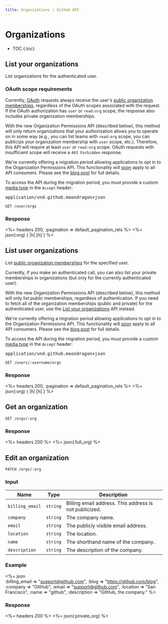 ```yaml
---
title: Organizations | GitHub API
---
```


# Organizations

* TOC
{:toc}

## List your organizations

List organizations for the authenticated user.

### OAuth scope requirements

Currently, [OAuth](/v3/oauth/#scopes) requests always receive the user's [public organization memberships](https://help.github.com/articles/publicizing-or-concealing-organization-membership), regardless of the OAuth scopes associated with the request. If the OAuth authorization has `user` or `read:org` scope, the response also includes private organization memberships.

With the new Organization Permissions API (described below), this method will only return organizations that your authorization allows you to operate on in some way (e.g., you can list teams with `read:org` scope, you can publicize your organization membership with `user` scope, etc.). Therefore, this API will require at least `user` or `read:org` scope. OAuth requests with insufficient scope will receive a `403 Forbidden` response.

<div class="alert">
  <p>
    We're currently offering a migration period allowing applications to opt in to the Organization Permissions API. This functionality will <a href="/changes/2015-06-10-breaking-changes-to-the-organization-permissions-api-coming-on-june-10/">soon</a> apply to all API consumers. Please see the <a href="/changes/2015-01-07-prepare-for-organization-permissions-changes/">blog post</a> for full details.
  </p>

  <p>
    To access the API during the migration period, you must provide a custom <a href="/v3/media">media type</a> in the <code>Accept</code> header:
    <pre>application/vnd.github.moondragon+json</pre>
  </p>
</div>

    GET /user/orgs

### Response

<%= headers 200, :pagination => default_pagination_rels %>
<%= json(:org) { |h| [h] } %>

## List user organizations

List [public organization memberships](https://help.github.com/articles/publicizing-or-concealing-organization-membership) for the specified user.

Currently, if you make an authenticated call, you can also list your private memberships in organizations (but only for the currently authenticated user).

With the new Organization Permissions API (described below), this method will only list *public* memberships, regardless of authentication. If you need to fetch all of the organization memberships (public and private) for the authenticated user, use the [List your organizations](#list-your-organizations) API instead.

<div class="alert">
  <p>
    We're currently offering a migration period allowing applications to opt in to the Organization Permissions API. This functionality will <a href="/changes/2015-06-10-breaking-changes-to-the-organization-permissions-api-coming-on-june-10/">soon</a> apply to all API consumers. Please see the <a href="/changes/2015-01-07-prepare-for-organization-permissions-changes/">blog post</a> for full details.
  </p>

  <p>
    To access the API during the migration period, you must provide a custom <a href="/v3/media">media type</a> in the <code>Accept</code> header:
    <pre>application/vnd.github.moondragon+json</pre>
  </p>
</div>

    GET /users/:username/orgs

### Response

<%= headers 200, :pagination => default_pagination_rels %>
<%= json(:org) { |h| [h] } %>

## Get an organization

    GET /orgs/:org

### Response

<%= headers 200 %>
<%= json(:full_org) %>

## Edit an organization

    PATCH /orgs/:org

### Input

Name | Type | Description
-----|------|--------------
`billing_email`|`string` | Billing email address. This address is not publicized.
`company`|`string` | The company name.
`email`|`string` | The publicly visible email address.
`location`|`string` | The location.
`name`|`string` | The shorthand name of the company.
`description`|`string` | The description of the company.

### Example

<%= json \
    :billing_email => "support@github.com",
    :blog     => "https://github.com/blog",
    :company  => "GitHub",
    :email    => "support@github.com",
    :location => "San Francisco",
    :name     => "github",
    :description => "GitHub, the company."
    %>

### Response

<%= headers 200 %>
<%= json(:private_org) %>
